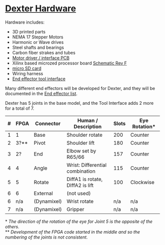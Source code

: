 # [Dexter Hardware](https://github.com/HaddingtonDynamics/Dexter/blob/master/Hardware)

Hardware includes:
* 3D printed parts
* NEMA 17 Stepper Motors
* Harmonic or Wave drives
* Steel shafts and bearings
* Carbon fiber strakes and tubes
* [Motor driver / interface PCB](Motor-Control-PCB)
* Xilinx based microzed processor board [Schematic Rev F](http://microzed.org/sites/default/files/documentations/MicroZed_Rev_F_Schematic_141212.pdf)
* [micro SD card](SD-Card-Image)
* Wiring harness
* [End effector tool interface](End-Effectors)

Many different end effectors will be developed for Dexter, and they will be documented in the [End effector list](End-Effectors).

Dexter has 5 joints in the base model, and the Tool Interface adds 2 more for a total of 7.

|#	|FPGA	|Connector	|Human / Description            	|Slots	|Eye Rotation* |
| ----  | ----- | ------------- | ------------------------------------- | ----- | ------------ |
|1	|1	|Base		|Shoulder rotate                	| 200	|Counter	
|2	|3?**	|Pivot		|Shoulder lift	                	| 180	|Counter	
|3	|2?	|End		|Elbow set by R65/66            	| 157	|Counter	
|4	|4	|Angle		|Wrist: Differential combination 	| 115	|Counter	
|5	|5	|Rotate		|DiffA1 is rotate, DIffA2 is lift	| 100	|Clockwise	
|6	|6	|External	|(not used)		        	|	|
|6	| n/a	|(Dynamixel)	|Wrist rotate                   	| n/a	| n/a
|7	| n/a	|(Dynamixel)	|Gripper                        	| n/a	| n/a

\* _The direction of the rotation of the eye for Joint 5 is the opposite of the others._<BR>
** _Development of the FPGA code started in the middle and so the numbering of the joints is not consistent._